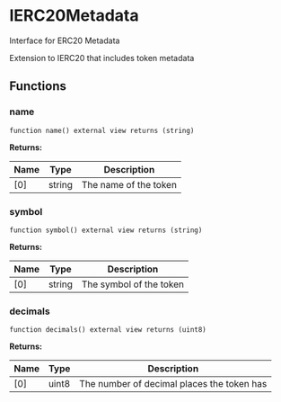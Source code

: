 

# IERC20Metadata


Interface for ERC20 Metadata

Extension to IERC20 that includes token metadata


## Functions
### name

```solidity
function name() external view returns (string)
```



**Returns:**

| Name | Type | Description |
| ---- | ---- | ----------- |
| [0] | string | The name of the token |

### symbol

```solidity
function symbol() external view returns (string)
```



**Returns:**

| Name | Type | Description |
| ---- | ---- | ----------- |
| [0] | string | The symbol of the token |

### decimals

```solidity
function decimals() external view returns (uint8)
```



**Returns:**

| Name | Type | Description |
| ---- | ---- | ----------- |
| [0] | uint8 | The number of decimal places the token has |

